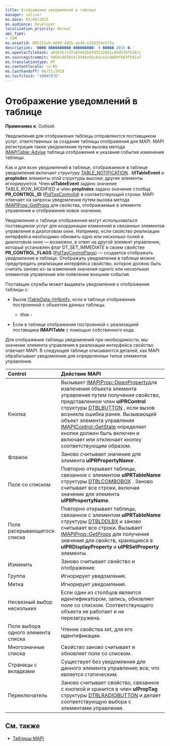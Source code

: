 ```yaml
---
title: Отображение уведомлений в таблице
manager: soliver
ms.date: 03/09/2015
ms.audience: Developer
localization_priority: Normal
api_type:
- COM
ms.assetid: 085151e9-4809-4d2b-ae4d-e318355e1f5a
description: '���� ���������� ���������: 9 ����� 2015 �.'
ms.openlocfilehash: a696357c97a85442bbfd5532892c06d570f6367c
ms.sourcegitcommit: 9d60cd82b5413446e5bc8ace2cd689f683fb41a7
ms.translationtype: MT
ms.contentlocale: ru-RU
ms.lasthandoff: 06/11/2018
ms.locfileid: "19807976"
---
```

# <a name="about-display-table-notifications"></a>Отображение уведомлений в таблице

**Применимо к**: Outlook 
  
Уведомления для отображения таблицы отправляются поставщиком услуг, ответственных за создание таблицы отображения для MAPI. MAPI регистрация такие уведомления путем вызова метода [IMAPITable::Advise](imapitable-advise.md) таблица отображения и указания события изменения таблицы. 
  
Как и для всех уведомлений в таблице, отображаемое в таблице уведомлений включает структуру [TABLE_NOTIFICATION](table_notification.md) . **UlTableEvent** и **propIndex** элементы этой структуры высоки; другие элементы игнорируются. Член **ulTableEvent** задано значение TABLE_ROW_MODIFIED и член **propIndex** задано значение столбца **PR_CONTROL_ID** ([PidTagControlId](pidtagcontrolid-canonical-property.md)) в соответствующей строки. MAPI отвечает на запросы уведомления путем вызова метода [IMAPIProp::GetProps](imapiprop-getprops.md) для свойства, отображаемые в элементе управления и отображения новое значение. 
  
Уведомления о таблице отображения могут использоваться поставщиком услуг для координации изменений в связанных элементов управления в диалоговом окне. Например, если свойство реализации интерфейса необходимо обновить одно или несколько полей в диалоговом окне — возможно, в ответ на другой элемент управления, который установлен флаг DT_SET_IMMEDIATE в своем свойстве **PR_CONTROL_FLAGS** ([PidTagControlFlags](pidtagcontrolflags-canonical-property.md)) — создается отображать уведомления в таблице. Отображать уведомления в таблице можно предупредить реализации интерфейса свойство, которое должно быть считать заново из-за изменения значения одного или нескольких элементов управления или появление внешние события. 
  
Поставщик службы может выдавать уведомления о отображения таблицы с:
  
- Вызов [ITableData::HrNotify](itabledata-hrnotify.md), если в таблице отображения построенной с объектом данных таблицы.
    
    - Или -
    
- Если в таблице отображения построенной с реализацией поставщика **IMAPITable** с помощью собственного кода. 
    
Для отображения таблицы уведомлений при необходимости, мы значение элемента управления в реализации интерфейса свойство отвечает MAPI. В следующей таблице описываются деталей, как MAPI обрабатывает уведомления для определенных типов элементов управления.
  
|**Control**|**Действие MAPI**|
|:-----|:-----|
|Кнопка  <br/> |Вызывает [IMAPIProp::OpenProperty](imapiprop-openproperty.md)для извлечения объекта элемента управления путем получения свойство, представленное член **ulPRControl** структуры [DTBLBUTTON](dtblbutton.md) , если вызов возникла ошибка ранее. Вызывающий объект элемента управления [IMAPIControl::GetState](imapicontrol-getstate.md) определяет кнопки должен быть включен и включает или отключает кнопку соответствующим образом.  <br/> |
|Флажок  <br/> |Заново считывает значение для элемента **ulPRPropertyName** .  <br/> |
|Поле со списком  <br/> |Повторно открывает таблицы, связанное с элементом **ulPRTableName** структуры [DTBLCOMBOBOX](dtblcombobox.md) . Заново считывает все строки, включая значение для элемента **ulPRPropertyName**.  <br/> |
|Поле раскрывающегося списка  <br/> |Повторно открывает таблицы, связанное с элементом **ulPRTableName** структуры [DTBLDDLBX](dtblddlbx.md) и заново считывает все строки. Вызывает [IMAPIProp::GetProps](imapiprop-getprops.md) для получения значения для свойств, хранящиеся в **ulPRDisplayProperty** и **ulPRSetProperty** элементы.  <br/> |
|Изменить  <br/> |Заново считывает свойство и отображение.  <br/> |
|Группа  <br/> |Игнорирует уведомления.  <br/> |
|Метка  <br/> |Игнорирует уведомления.  <br/> |
|Несвязный выбор нескольких  <br/> |Если один из столбцов является идентификатором, запись, обновляет поле со списком. Соответствующего объекта не работает и не перезагружена.  <br/> |
|Поле выбора одного элемента списка  <br/> |Чтение свойства set, для его идентификации.  <br/> |
|Многозначные списка  <br/> |Свойство заново считывает и обновляет поле со списком.  <br/> |
|Страницы с вкладками  <br/> |Существует без уведомления для данного элемента управления; все, что является статическим.  <br/> |
|Переключатель  <br/> |Заново считывает свойство, связанное с кнопкой и хранится в член **ulPropTag** структуры [DTBLRADIOBUTTON](dtblradiobutton.md) и делает соответствующую выбора с элементами управления.  <br/> |
   
## <a name="see-also"></a>См. также

- [Таблицы MAPI](mapi-tables.md)

